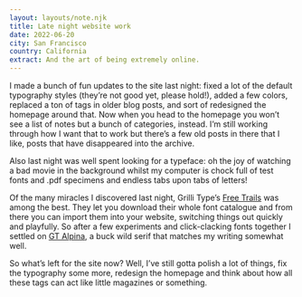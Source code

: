 ```yaml
---
layout: layouts/note.njk
title: Late night website work
date: 2022-06-20
city: San Francisco
country: California
extract: And the art of being extremely online.
---
```


I made a bunch of fun updates to the site last night: fixed a lot of the default typography styles (they’re not good yet, please hold!), added a few colors, replaced a ton of tags in older blog posts, and sort of redesigned the homepage around that. Now when you head to the homepage you won’t see a list of notes but a bunch of categories, instead. I’m still working through how I want that to work but there’s a few old posts in there that I like, posts that have disappeared into the archive.

Also last night was well spent looking for a typeface: oh the joy of watching a bad movie in the background whilst my computer is chock full of test fonts and .pdf specimens and endless tabs upon tabs of letters!

Of the many miracles I discovered last night, Grilli Type’s [Free Trails](https://www.grillitype.com/free-trial-fonts) was among the best. They let you download their whole font catalogue and from there you can import them into your website, switching things out quickly and playfully. So after a few experiments and click-clacking fonts together I settled on [GT Alpina](https://www.grillitype.com/typeface/gt-alpina), a buck wild serif that matches my writing somewhat well.

So what’s left for the site now? Well, I’ve still gotta polish a lot of things, fix the typography some more, redesign the homepage and think about how all these tags can act like little magazines or something.
